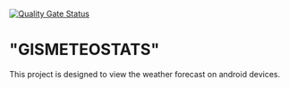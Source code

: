[![Quality Gate Status](https://sonarcloud.io/api/project_badges/measure?project=DenKorparation_FSE_project_Android&metric=alert_status)](https://sonarcloud.io/summary/new_code?id=DenKorparation_FSE_project_Android)
# "GISMETEOSTATS"
This project is designed to view the weather forecast on android devices.
